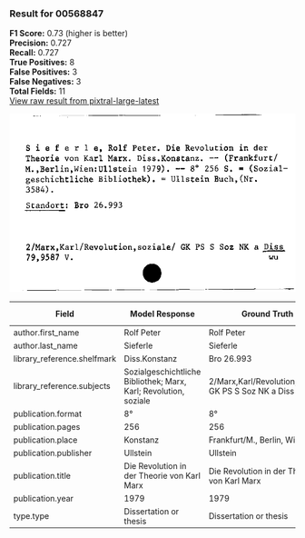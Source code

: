 ### Result for 00568847
**F1 Score:** 0.73 (higher is better)<br>**Precision:** 0.727<br>**Recall:** 0.727<br>**True Positives:** 8<br>**False Positives:** 3<br>**False Negatives:** 3<br>**Total Fields:** 11<br>[View raw result from pixtral-large-latest](https://github.com/RISE-UNIBAS/humanities_data_benchmark/blob/main/results/2025-09-25/T0159/request_T0159_00568847.json)

<img src="https://github.com/RISE-UNIBAS/humanities_data_benchmark/blob/main/benchmarks/zettelkatalog/images/00568847.jpg?raw=true" alt="00568847" width="600px">

| Field | Model Response | Ground Truth | Fuzzy Score | Match |
|-------|----------------|--------------|-------------|-------|
| author.first_name | Rolf Peter | Rolf Peter | 1.000 | ✅ |
| author.last_name | Sieferle | Sieferle | 1.000 | ✅ |
| library_reference.shelfmark | Diss.Konstanz | Bro 26.993 | 0.087 | ❌ |
| library_reference.subjects | Sozialgeschichtliche Bibliothek; Marx, Karl; Revolution, soziale | 2/Marx,Karl/Revolution,soziale/ GK PS S Soz NK a Diss | 0.462 | ❌ |
| publication.format | 8° | 8° | 1.000 | ✅ |
| publication.pages | 256 | 256 | 1.000 | ✅ |
| publication.place | Konstanz | Frankfurt/M., Berlin, Wien | 0.176 | ❌ |
| publication.publisher | Ullstein | Ullstein | 1.000 | ✅ |
| publication.title | Die Revolution in der Theorie von Karl Marx | Die Revolution in der Theorie von Karl Marx | 1.000 | ✅ |
| publication.year | 1979 | 1979 | 1.000 | ✅ |
| type.type | Dissertation or thesis | Dissertation or thesis | 1.000 | ✅ |
